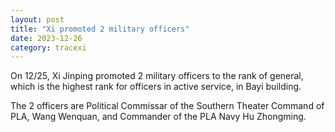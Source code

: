```yaml
---
layout: post
title: "Xi promoted 2 military officers"
date: 2023-12-26
category: tracexi
---
```


On 12/25, Xi Jinping promoted 2 military officers to the rank of general, which is the highest rank for officers in active service, in Bayi building. 

The 2 officers are Political Commissar of the Southern Theater Command of PLA, Wang Wenquan, and Commander of the PLA Navy Hu Zhongming.

